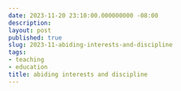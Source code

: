 ```yaml
---
date: 2023-11-20 23:10:00.000000000 -08:00
description:
layout: post
published: true
slug: 2023-11-abiding-interests-and-discipline
tags:
- teaching
- education
title: abiding interests and discipline
---
```

